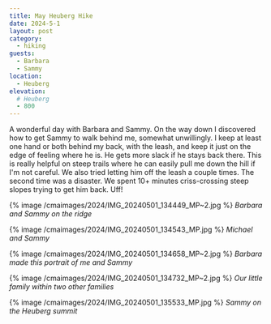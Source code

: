 ```yaml
---
title: May Heuberg Hike
date: 2024-5-1
layout: post
category:
  - hiking
guests:
  - Barbara
  - Sammy
location:
  - Heuberg
elevation:
  # Heuberg
  - 800
---
```


A wonderful day with Barbara and Sammy. On the way down I discovered how to
get Sammy to walk behind me, somewhat unwillingly. I keep at least one hand
or both behind my back, with the leash, and keep it just on the edge of feeling
where he is. He gets more slack if he stays back there. This is really helpful
on steep trails where he can easily pull me down the hill if I'm not careful.
We also tried letting him off the leash a couple times. The second time was
a disaster. We spent 10+ minutes criss-crossing steep slopes trying to get
him back. Uff!

{% image /cmaimages/2024/IMG_20240501_134449_MP~2.jpg %}
*Barbara and Sammy on the ridge*

{% image /cmaimages/2024/IMG_20240501_134543_MP.jpg %}
*Michael and Sammy*

{% image /cmaimages/2024/IMG_20240501_134658_MP~2.jpg %}
*Barbara made this portrait of me and Sammy*

{% image /cmaimages/2024/IMG_20240501_134732_MP~2.jpg %}
*Our little family within two other families*

{% image /cmaimages/2024/IMG_20240501_135533_MP.jpg %}
*Sammy on the Heuberg summit*

